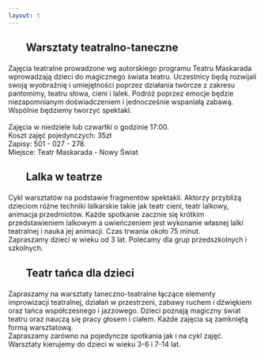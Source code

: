 ```yaml
---
layout: t
---
```


<h2><ul class="photos">Warsztaty teatralno-taneczne</ul></h2>

Zajęcia teatralne prowadzone wg autorskiego programu Teatru Maskarada wprowadzają dzieci do magicznego świata teatru. Uczestnicy będą rozwijali swoją wyobraźnię i umiejętności poprzez działania twórcze z zakresu pantomimy, teatru słowa, cieni i lalek. Podróż poprzez emocje będzie niezapomnianym doświadczeniem i jednocześnie wspaniałą zabawą. Wspólnie będziemy tworzyć spektakl.
<br />
<br />Zajęcia w niedziele lub czwartki o godzinie 17:00.
<br />Koszt zajęć pojedynczych: 35zł
<br /> Zapisy: 501 - 027 - 278.
<br />Miejsce: Teatr Maskarada - Nowy Świat

<!--
<h2><ul class="photos">Sztuka szycia</ul></h2>
<a id="single_image" href="lay/img/szycie_big.jpg"><img src="lay/img/szycie_min.jpg" alt="Szkoła szycia" style="float:left; height:220px margin: 10px; border-style:solid; border-width: 5px; border-radius: 10px; border-color:rgba(87, 171, 255, 0.74)"/></a>

Cykl warsztatów dla dorosłych i dzieci od ośmiu lat. Indywidualnym podejściem do każdego kursanta uczymy praktycznego szycia. W miłej atmosferze i w otoczeniu kostiumów teatralnych nauczymy się korzystać z maszyny , wykonywać wykroje, projektować i szyć kreacje, rozwinąć swoje umiejętności. Zajęcia prowadzone będą pod okiem kostiumologa i krawcowej. Spotykamy się w sobotnie popołudnia.
<br />
<br />Grupa młodsza 15:00 - 16:30.
<br />Grupa starsza 16:30 - 18:00.
<br />Cena spotkania 45zł.
<br /> Zapisy: 501 - 027 - 278.
<br />Miejsce: Kostiumeria Teatru Maskarada, Dunikowskiego 3
<br />wejście od podwórka, Ursynów - metro Stokłosy.
-->

<h2><ul class="photos">Lalka w teatrze</ul></h2>

Cykl warsztatów na podstawie fragmentów spektakli. Aktorzy przybliżą dzieciom różne techniki lalkarskie takie jak teatr cieni, teatr lalkowy, animacja przedmiotów. Każde spotkanie zacznie się krótkim przedstawieniem lalkowym a uwieńczeniem jest wykonanie własnej lalki teatralnej i nauka jej animacji. Czas trwania około 75 minut.  
Zapraszamy dzieci w wieku od 3 lat. Polecamy dla grup przedszkolnych i szkolnych.

<h2><ul class="photos">Teatr tańca dla dzieci</ul></h2>

Zapraszamy na warsztaty taneczno-teatralne łączące elementy improwizacji teatralnej, działań w przestrzeni, zabawy ruchem i dźwiękiem oraz tańca współczesnego i jazzowego. Dzieci poznają magiczny świat teatru oraz nauczą się pracy głosem i ciałem. Każde zajęcia są zamkniętą formą warsztatową. <br />Zapraszamy zarówno na pojedyncze spotkania jak i na cykl zajęć.  
Warsztaty kierujemy do dzieci w wieku 3-6 i 7-14 lat.
